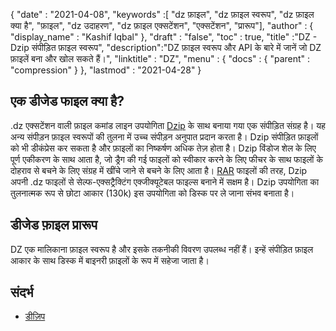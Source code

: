 {
  "date" : "2021-04-08",
  "keywords" :[ "dz फ़ाइल", "dz फ़ाइल स्वरूप", "dz फ़ाइल क्या है", "फ़ाइल", "dz उदाहरण", "dz फ़ाइल एक्सटेंशन", "एक्सटेंशन", "प्रारूप"],
  "author" : {
    "display_name" : "Kashif Iqbal"
},
  "draft" : "false",
  "toc" : true,
  "title" :"DZ - Dzip संपीड़ित फ़ाइल स्वरूप",
  "description":"DZ फ़ाइल स्वरूप और API के बारे में जानें जो DZ फ़ाइलें बना और खोल सकते हैं।",
  "linktitle" : "DZ",
  "menu" : {
    "docs" : {
      "parent" : "compression"
}
},
  "lastmod" : "2021-04-28"
}

## एक डीजेड फाइल क्या है?

.dz एक्सटेंशन वाली फ़ाइल कमांड लाइन उपयोगिता [Dzip](https://speeddemosarchive.com/dzip/) के साथ बनाया गया एक संपीड़ित संग्रह है। यह अन्य संपीड़न फ़ाइल स्वरूपों की तुलना में उच्च संपीड़न अनुपात प्रदान करता है। Dzip संपीड़ित फ़ाइलों को भी डीकंप्रेस कर सकता है और फ़ाइलों का निष्कर्षण अधिक तेज़ होता है। Dzip विंडोज शेल के लिए पूर्ण एकीकरण के साथ आता है, जो ड्रैग की गई फाइलों को स्वीकार करने के लिए फीचर के साथ फाइलों के दोहराव से बचने के लिए संग्रह में खींचे जाने से बचने के लिए आता है। [RAR](/hi/compression/rar/) फाइलों की तरह, Dzip अपनी .dz फाइलों से सेल्फ-एक्सट्रैक्टिंग एक्जीक्यूटेबल फाइल्स बनाने में सक्षम है। Dzip उपयोगिता का तुलनात्मक रूप से छोटा आकार (130k) इस उपयोगिता को डिस्क पर ले जाना संभव बनाता है।

## डीजेड फ़ाइल प्रारूप

DZ एक मालिकाना फ़ाइल स्वरूप है और इसके तकनीकी विवरण उपलब्ध नहीं हैं। इन्हें संपीड़ित फ़ाइल आकार के साथ डिस्क में बाइनरी फ़ाइलों के रूप में सहेजा जाता है।

## संदर्भ

* [डीज़िप](https://speeddemosarchive.com/dzip/)

